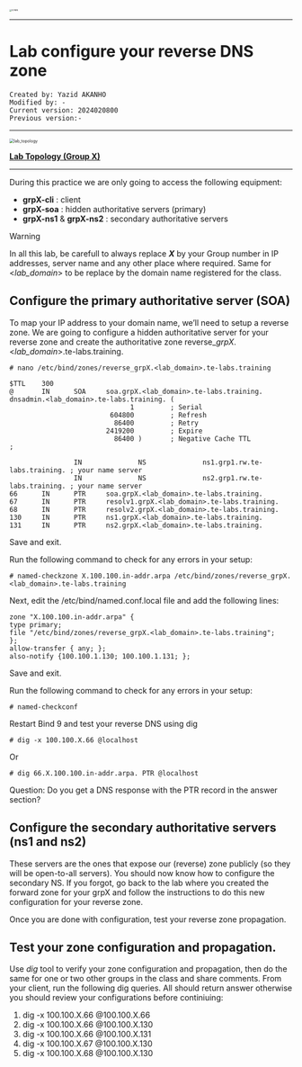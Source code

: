 
<img src="https://github.com/yakanho/training/assets/54844453/321060e5-fc84-40f7-8caa-846d0a68494b" alt="ICANN" style="zoom:25%;" />

------

# Lab configure your reverse DNS zone

```
Created by: Yazid AKANHO
Modified by: -
Current version: 2024020800
Previous version:-
```
------

<img src="https://github.com/yakanho/training/assets/54844453/d794aab6-720a-4802-86b5-6afea3032957" alt="lab_topology" style="zoom:50%;" />

**<u>Lab Topology (Group X) </u>**

------


During this practice we are only going to access the following equipment:

* **grpX-cli** : client
* **grpX-soa** : hidden authoritative servers (primary)
* **grpX-ns1** & **grpX-ns2** : secondary authoritative servers

> [!WARNING]
>
> In all this lab, be carefull to always replace ***X*** by your Group number in IP addresses, server name and any other place where required. Same for <*lab_domain*> to be replace by the domain name registered for the class.



## Configure the primary authoritative server (SOA)

To map your IP address to your domain name, we’ll need to setup a reverse zone. We are going to configure a hidden authoritative server for your reverse zone and create the authoritative zone reverse\_*grpX*.<*lab_domain*>.te-labs.training.

```
# nano /etc/bind/zones/reverse_grpX.<lab_domain>.te-labs.training
```


```
$TTL    300
@		IN		SOA		soa.grpX.<lab_domain>.te-labs.training. dnsadmin.<lab_domain>.te-labs.training. (                                            
                              1         ; Serial
                         604800         ; Refresh
                          86400         ; Retry
                        2419200         ; Expire
                          86400 )       ; Negative Cache TTL
;

                IN              NS              ns1.grp1.rw.te-labs.training. ; your name server
                IN              NS              ns2.grp1.rw.te-labs.training. ; your name server
66		IN		PTR		soa.grpX.<lab_domain>.te-labs.training.
67		IN		PTR		resolv1.grpX.<lab_domain>.te-labs.training.
68		IN		PTR		resolv2.grpX.<lab_domain>.te-labs.training.
130		IN		PTR		ns1.grpX.<lab_domain>.te-labs.training.
131		IN		PTR		ns2.grpX.<lab_domain>.te-labs.training.
```

Save and exit.

Run the following command to check for any errors in your setup:

```
# named-checkzone X.100.100.in-addr.arpa /etc/bind/zones/reverse_grpX.<lab_domain>.te-labs.training
```

Next, edit the /etc/bind/named.conf.local file and add the following lines:

```
zone "X.100.100.in-addr.arpa" {
type primary;
file "/etc/bind/zones/reverse_grpX.<lab_domain>.te-labs.training";
};
allow-transfer { any; };
also-notify {100.100.1.130; 100.100.1.131; };
```

Save and exit.

Run the following command to check for any errors in your setup:

```
# named-checkconf
```

Restart Bind 9 and test your reverse DNS using dig

```
# dig -x 100.100.X.66 @localhost
```

Or

```
# dig 66.X.100.100.in-addr.arpa. PTR @localhost
```


Question: Do you get a DNS response with the PTR record in the answer section?



## Configure the secondary authoritative servers (ns1 and ns2) 

These servers are the ones that expose our (reverse) zone publicly (so they will be open-to-all servers). You should now know how to configure the secondary NS. If you forgot, go back to the lab where you created the forward zone for your grpX and follow the instructions to do this new configuration for your reverse zone.

Once you are done with configuration, test your reverse zone propagation.

## Test your zone configuration and propagation.
Use *dig* tool to verify your zone configuration and propagation, then do the same for one or two other groups in the class and share comments. From your client, run the following dig queries. All should return answer otherwise you should review your configurations before continiuing:

1. dig -x 100.100.X.66 @100.100.X.66
2. dig -x 100.100.X.66 @100.100.X.130
3. dig -x 100.100.X.66 @100.100.X.131
4. dig -x 100.100.X.67 @100.100.X.130
5. dig -x 100.100.X.68 @100.100.X.130
